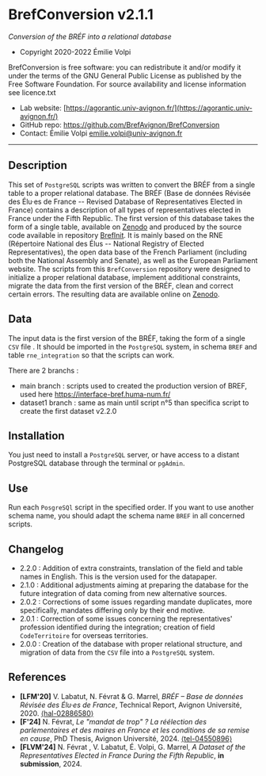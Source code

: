 BrefConversion v2.1.1
===================
*Conversion of the BRÉF into a relational database*

* Copyright 2020-2022 Émilie Volpi

BrefConversion is free software: you can redistribute it and/or modify it under the terms of the GNU General Public License as published by the Free Software Foundation. For source availability and license information see licence.txt

* Lab website: [https://agorantic.univ-avignon.fr/](https://agorantic.univ-avignon.fr/)
* GitHub repo: https://github.com/BrefAvignon/BrefConversion
* Contact: Émilie Volpi <emilie.volpi@univ-avignon.fr>

-----------------------------------------------------------------------

## Description
This set of `PostgreSQL` scripts was written to convert the BRÉF from a single table to a proper relational database. The BRÉF (Base de données Révisée des Élu·es de France -- Revised Database of Representatives Elected in France) contains a description of all types of representatives elected in France under the Fifth Republic. The first version of this database takes the form of a single table, available on [Zenodo](https://doi.org/10.5281/zenodo.13822771) and produced by the source code available in repository [BrefInit](https://github.com/BrefAvignon/BrefInit/). It is mainly based on the RNE (Répertoire National des Élus -- National Registry of Elected Representatives), the open data base of the French Parliament (including both the National Assembly and Senate), as well as the European Parliament website. The scripts from this `BrefConversion` repository were designed to initialize a proper relational database, implement additional constraints, migrate the data from the first version of the BRÉF, clean and correct certain errors. The resulting data are available online on [Zenodo](xxxxx).


## Data
The input data is the first version of the BRÉF, taking the form of a single `CSV` file . It should be imported in the `PostgreSQL` system, in schema `BREF` and table `rne_integration` so that the scripts can work.

There are 2 branchs :
* main branch : scripts used to created the production version of BREF, used here https://interface-bref.huma-num.fr/
* dataset1 branch : same as main until script n°5 than specifica script to create the first dataset v2.2.0


## Installation
You just need to install a `PostgreSQL` server, or have access to a distant PostgreSQL database through the terminal or `pgAdmin`.
    

## Use
Run each `PosgreSQl` script in the specified order. If you want to use another schema name, you should adapt the schema name `BREF` in all concerned scripts.


## Changelog
* 2.2.0 : Addition of extra constraints, translation of the field and table names in English. This is the version used for the datapaper.
* 2.1.0 : Additional adjustments aiming at preparing the database for the future integration of data coming from new alternative sources.
* 2.0.2 : Corrections of some issues regarding mandate duplicates, more specifically, mandates differing only by their end motive.
* 2.0.1 : Correction of some issues concerning the representatives' profession identified during the integration; creation of field `CodeTerritoire` for overseas territories.
* 2.0.0 : Creation of the database with proper relational structure, and migration of data from the `CSV` file into a `PostgreSQL` system.
   

## References
* **[LFM'20]** V. Labatut, N. Févrat & G. Marrel, *BRÉF – Base de données Révisée des Élu·es de France*, Technical Report, Avignon Université, 2020. [⟨hal-02886580⟩](https://hal.archives-ouvertes.fr/hal-02886580)
* **[F'24]** N. Févrat, *Le "mandat de trop" ? La réélection des parlementaires et des maires en France et les conditions de sa remise en cause*, PhD Thesis, Avignon Université, 2024. [⟨tel-04550896⟩](https://hal.archives-ouvertes.fr/tel-04550896)
* **[FLVM'24]** N. Févrat , V. Labatut, É. Volpi, G. Marrel, *A Dataset of the Representatives Elected in France During the Fifth Republic*, **in submission**, 2024.

